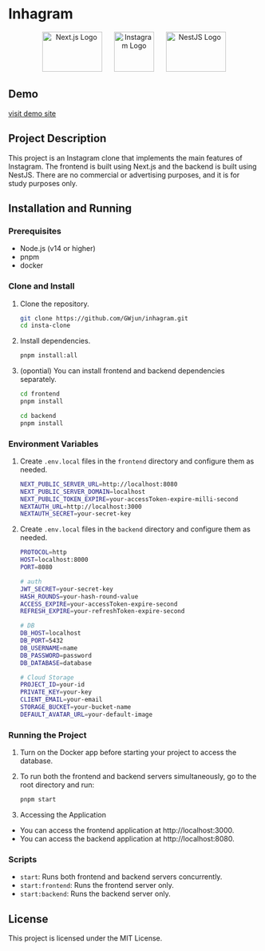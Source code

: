 # Inhagram

<p align="center">
  <img src="https://upload.wikimedia.org/wikipedia/commons/8/8e/Nextjs-logo.svg" alt="Next.js Logo" width="120" height="80">
  &nbsp;&nbsp;&nbsp;&nbsp;
  <img src="https://upload.wikimedia.org/wikipedia/commons/a/a5/Instagram_icon.png" alt="Instagram Logo" width="80" height="80" >
  &nbsp;&nbsp;&nbsp;&nbsp;
  <img src="https://nestjs.com/img/logo_text.svg" alt="NestJS Logo" width="120" height="80" >
</p>

## Demo

[visit demo site](https://inhagram.vercel.app)

## Project Description

This project is an Instagram clone that implements the main features of Instagram. The frontend is built using Next.js and the backend is built using NestJS. There are no commercial or advertising purposes, and it is for study purposes only.

## Installation and Running

### Prerequisites

- Node.js (v14 or higher)
- pnpm
- docker

### Clone and Install

1. Clone the repository.

   ```bash
   git clone https://github.com/GWjun/inhagram.git
   cd insta-clone
   ```

2. Install dependencies.

   ```bash
   pnpm install:all
   ```

3. (opontial) You can install frontend and backend dependencies separately.

   ```bash
   cd frontend
   pnpm install
   ```

   ```bash
   cd backend
   pnpm install
   ```

### Environment Variables

1. Create `.env.local` files in the `frontend` directory and configure them as needed.

   ```bash
   NEXT_PUBLIC_SERVER_URL=http://localhost:8080
   NEXT_PUBLIC_SERVER_DOMAIN=localhost
   NEXT_PUBLIC_TOKEN_EXPIRE=your-accessToken-expire-milli-second
   NEXTAUTH_URL=http://localhost:3000
   NEXTAUTH_SECRET=your-secret-key
   ```

2. Create `.env.local` files in the `backend` directory and configure them as needed.

   ```bash
   PROTOCOL=http
   HOST=localhost:8000
   PORT=8080

   # auth
   JWT_SECRET=your-secret-key
   HASH_ROUNDS=your-hash-round-value
   ACCESS_EXPIRE=your-accessToken-expire-second
   REFRESH_EXPIRE=your-refreshToken-expire-second

   # DB
   DB_HOST=localhost
   DB_PORT=5432
   DB_USERNAME=name
   DB_PASSWORD=password
   DB_DATABASE=database

   # Cloud Storage
   PROJECT_ID=your-id
   PRIVATE_KEY=your-key
   CLIENT_EMAIL=your-email
   STORAGE_BUCKET=your-bucket-name
   DEFAULT_AVATAR_URL=your-default-image
   ```

### Running the Project

1. Turn on the Docker app before starting your project to access the database.

2. To run both the frontend and backend servers simultaneously, go to the root directory and run:
   ```bash
   pnpm start
   ```
3. Accessing the Application

- You can access the frontend application at http://localhost:3000.
- You can access the backend application at http://localhost:8080.

### Scripts

- `start`: Runs both frontend and backend servers concurrently.
- `start:frontend`: Runs the frontend server only.
- `start:backend`: Runs the backend server only.

## License

This project is licensed under the MIT License.
